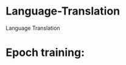 # Language-Translation
Language Translation 

# Epoch training:
<p><a href=epochtraining.png">
</p>
